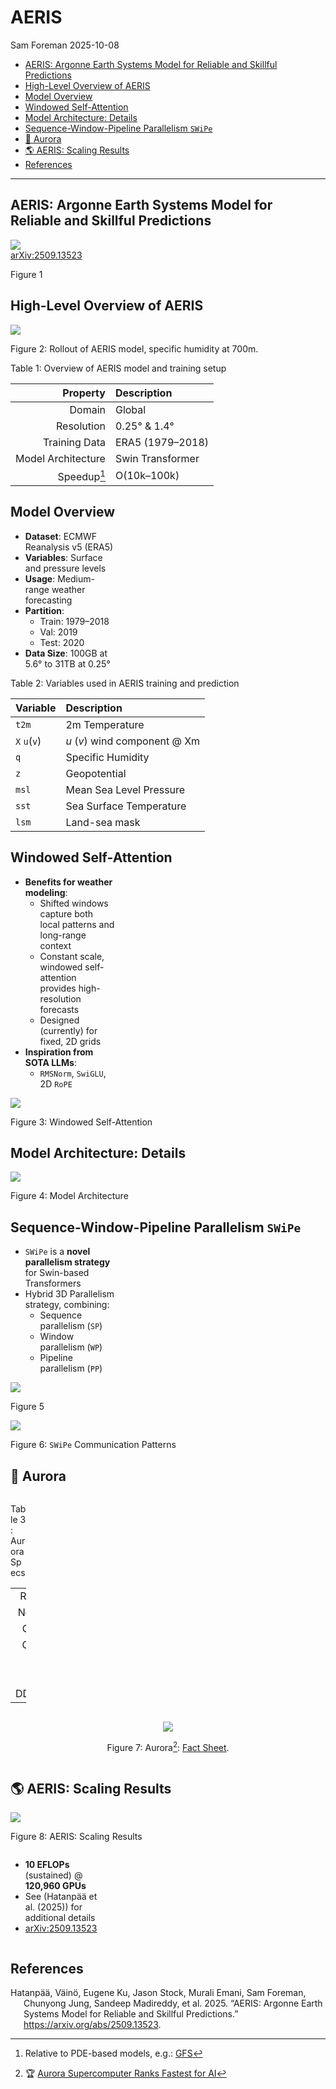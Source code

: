 # AERIS
Sam Foreman
2025-10-08

- [AERIS: Argonne Earth Systems Model for Reliable and Skillful
  Predictions](#aeris-argonne-earth-systems-model-for-reliable-and-skillful-predictions)
- [High-Level Overview of AERIS](#high-level-overview-of-aeris)
- [Model Overview](#model-overview)
- [Windowed Self-Attention](#windowed-self-attention)
- [Model Architecture: Details](#model-architecture-details)
- [Sequence-Window-Pipeline Parallelism
  `SWiPe`](#sequence-window-pipeline-parallelism-swipe)
- [🌌 Aurora](#milky_way-aurora)
- [🌎 AERIS: Scaling Results](#earth_americas-aeris-scaling-results)
- [References](#references)

------------------------------------------------------------------------

## AERIS: Argonne Earth Systems Model for Reliable and Skillful Predictions

<div id="fig-cover">

![](./assets/cover1.svg)  
[arXiv:2509.13523](https://arxiv.org/abs/2509.13523)

Figure 1

</div>

## High-Level Overview of AERIS

<div class="flex-container">

<div id="fig-rollout">

![](./assets/rollout.gif)

Figure 2: Rollout of AERIS model, specific humidity at 700m.

</div>

<div id="tbl-aeris">

Table 1: Overview of AERIS model and training setup

|           Property | Description      |
|-------------------:|:-----------------|
|             Domain | Global           |
|         Resolution | 0.25° & 1.4°     |
|      Training Data | ERA5 (1979–2018) |
| Model Architecture | Swin Transformer |
|        Speedup[^1] | O(10k–100k)      |

</div>

</div>

## Model Overview

<div class="flex-container" style="align-items: flex-start;">

<div style="width:33%;">

- **Dataset**: ECMWF Reanalysis v5 (ERA5)
- **Variables**: Surface and pressure levels
- **Usage**: Medium-range weather forecasting
- **Partition**:
  - Train: 1979–2018
  - Val: 2019
  - Test: 2020
- **Data Size**: 100GB at 5.6° to 31TB at 0.25°

</div>

<div id="tbl-data-vars">

Table 2: Variables used in AERIS training and prediction

| Variable     | Description                   |
|:-------------|:------------------------------|
| `t2m`        | 2m Temperature                |
| `X` `u`(`v`) | $u$ ($v$) wind component @ Xm |
| `q`          | Specific Humidity             |
| `z`          | Geopotential                  |
| `msl`        | Mean Sea Level Pressure       |
| `sst`        | Sea Surface Temperature       |
| `lsm`        | Land-sea mask                 |

</div>

</div>

## Windowed Self-Attention

<div class="flex-container">

<div class="flex-child" style="width:33%;">

- **Benefits for weather modeling**:
  - Shifted windows capture both local patterns and long-range context
  - Constant scale, windowed self-attention provides high-resolution
    forecasts
  - Designed (currently) for fixed, 2D grids
- **Inspiration from SOTA LLMs**:
  - `RMSNorm`, `SwiGLU`, 2D `RoPE`

</div>

<div id="fig-windowed-self-attention">

![](./assets/swin-transformer.png)

Figure 3: Windowed Self-Attention

</div>

</div>

## Model Architecture: Details

<div id="fig-model-arch-details">

![](./assets/model_architecture.svg)

Figure 4: Model Architecture

</div>

## Sequence-Window-Pipeline Parallelism `SWiPe`

<div class="flex-container">

<div class="flex-child" style="width:33%;">

- `SWiPe` is a **novel parallelism strategy** for Swin-based
  Transformers
- Hybrid 3D Parallelism strategy, combining:
  - Sequence parallelism (`SP`)
  - Window parallelism (`WP`)
  - Pipeline parallelism (`PP`)

</div>

<div id="fig-swipe-layer">

![](./assets/wpsp.svg)

Figure 5

</div>

</div>

<div id="fig-comms">

![](./assets/comms1.svg)

Figure 6: `SWiPe` Communication Patterns

</div>

## 🌌 Aurora

<div class="flex-container" style="align-items: center;">

<div class="column" style="width:5%;">

<div id="tbl-aurora">

Table 3: Aurora Specs

|       |        |
|------:|:-------|
| Racks | 166    |
| Nodes | 10,624 |
|  CPUs | 21,248 |
|  GPUs | 63,744 |
|  NICs | 84,992 |
|   HBM | 8 PB   |
| DDR5c | 10 PB  |

</div>

</div>

<div class="column" style="text-align:center">

<div id="fig-aurora">

![](./assets/aurora.png)

Figure 7: Aurora[^2]: [Fact
Sheet](https://www.alcf.anl.gov/sites/default/files/2024-07/Aurora_FactSheet_2024.pdf).

</div>

</div>

</div>

## 🌎 AERIS: Scaling Results

<div class="flex-container">

<div id="fig-aeris-scaling">

![](./assets/aeris-scaling.svg)

Figure 8: AERIS: Scaling Results

</div>

<div class="column" style="width:30%;">

- <span class="highlight-blue">**10 EFLOPs**</span> (sustained) @
  **120,960 GPUs**
- See (Hatanpää et al. (2025)) for additional details
- [arXiv:2509.13523](https://arxiv.org/abs/2509.13523)

</div>

</div>

## References

<div id="refs" class="references csl-bib-body hanging-indent"
entry-spacing="0">

<div id="ref-stock2025aeris" class="csl-entry">

Hatanpää, Väinö, Eugene Ku, Jason Stock, Murali Emani, Sam Foreman,
Chunyong Jung, Sandeep Madireddy, et al. 2025. “AERIS: Argonne Earth
Systems Model for Reliable and Skillful Predictions.”
<https://arxiv.org/abs/2509.13523>.

</div>

</div>

[^1]: Relative to PDE-based models, e.g.:
    [GFS](https://www.ncdc.noaa.gov/data-access/model-data/model-datasets/global-forcast-system-gfs)

[^2]:

    🏆 [Aurora Supercomputer Ranks Fastest for
    AI](https://www.intel.com/content/www/us/en/newsroom/news/intel-powered-aurora-supercomputer-breaks-exascale-barrier.html)
